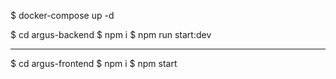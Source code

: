 $ docker-compose up -d

$ cd argus-backend
$ npm i
$ npm run start:dev

----------------

$ cd argus-frontend
$ npm i
$ npm start